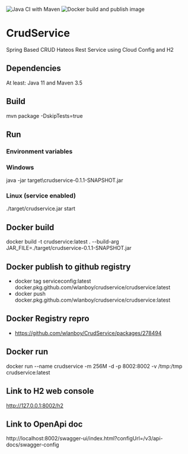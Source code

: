 ![Java CI with Maven](https://github.com/wlanboy/CrudService/workflows/Java%20CI%20with%20Maven/badge.svg?branch=master) ![Docker build and publish image](https://github.com/wlanboy/CrudService/workflows/Docker%20build%20and%20publish%20image/badge.svg)

# CrudService
Spring Based CRUD Hateos Rest Service using Cloud Config and H2

## Dependencies
At least: Java 11 and Maven 3.5

## Build 
mvn package -DskipTests=true

## Run 
### Environment variables

### Windows
java -jar target\crudservice-0.1.1-SNAPSHOT.jar

### Linux (service enabled)
./target/crudservice.jar start

## Docker build
docker build -t crudservice:latest . --build-arg JAR_FILE=./target/crudservice-0.1.1-SNAPSHOT.jar

## Docker publish to github registry
- docker tag serviceconfig:latest docker.pkg.github.com/wlanboy/crudservice/crudservice:latest
- docker push docker.pkg.github.com/wlanboy/crudservice/crudservice:latest

## Docker Registry repro
- https://github.com/wlanboy/CrudService/packages/278494

## Docker run
docker run --name crudservice -m 256M -d -p 8002:8002 -v /tmp:/tmp crudservice:latest

## Link to H2 web console
http://127.0.0.1:8002/h2

## Link to OpenApi doc
http://localhost:8002/swagger-ui/index.html?configUrl=/v3/api-docs/swagger-config
